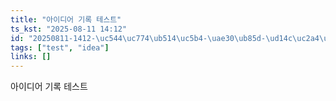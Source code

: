 ```yaml
---
title: "아이디어 기록 테스트"
ts_kst: "2025-08-11 14:12"
id: "20250811-1412-\uc544\uc774\ub514\uc5b4-\uae30\ub85d-\ud14c\uc2a4\ud2b8"
tags: ["test", "idea"]
links: []
---
```


아이디어 기록 테스트
